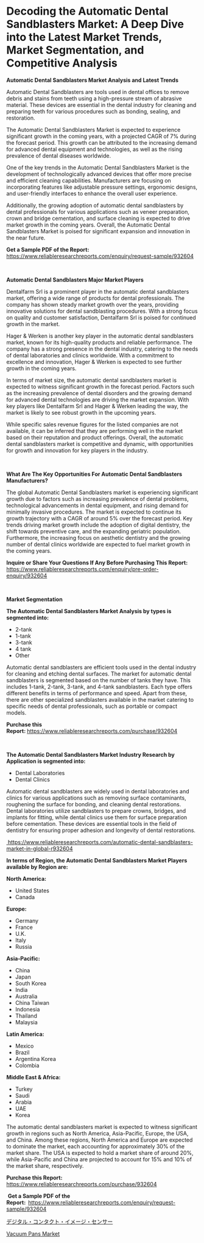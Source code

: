 <p><h1>Decoding the Automatic Dental Sandblasters Market: A Deep Dive into the Latest Market Trends, Market Segmentation, and Competitive Analysis</h1></p><p><strong>Automatic Dental Sandblasters Market Analysis and Latest Trends</strong></p>
<p><p>Automatic Dental Sandblasters are tools used in dental offices to remove debris and stains from teeth using a high-pressure stream of abrasive material. These devices are essential in the dental industry for cleaning and preparing teeth for various procedures such as bonding, sealing, and restoration.</p><p>The Automatic Dental Sandblasters Market is expected to experience significant growth in the coming years, with a projected CAGR of 7% during the forecast period. This growth can be attributed to the increasing demand for advanced dental equipment and technologies, as well as the rising prevalence of dental diseases worldwide.</p><p>One of the key trends in the Automatic Dental Sandblasters Market is the development of technologically advanced devices that offer more precise and efficient cleaning capabilities. Manufacturers are focusing on incorporating features like adjustable pressure settings, ergonomic designs, and user-friendly interfaces to enhance the overall user experience.</p><p>Additionally, the growing adoption of automatic dental sandblasters by dental professionals for various applications such as veneer preparation, crown and bridge cementation, and surface cleaning is expected to drive market growth in the coming years. Overall, the Automatic Dental Sandblasters Market is poised for significant expansion and innovation in the near future.</p></p>
<p><strong>Get a Sample PDF of the Report:&nbsp;</strong> <a href="https://www.reliableresearchreports.com/enquiry/request-sample/932604">https://www.reliableresearchreports.com/enquiry/request-sample/932604</a></p>
<p>&nbsp;</p>
<p><strong>Automatic Dental Sandblasters Major Market Players</strong></p>
<p><p>Dentalfarm Srl is a prominent player in the automatic dental sandblasters market, offering a wide range of products for dental professionals. The company has shown steady market growth over the years, providing innovative solutions for dental sandblasting procedures. With a strong focus on quality and customer satisfaction, Dentalfarm Srl is poised for continued growth in the market.</p><p>Hager & Werken is another key player in the automatic dental sandblasters market, known for its high-quality products and reliable performance. The company has a strong presence in the dental industry, catering to the needs of dental laboratories and clinics worldwide. With a commitment to excellence and innovation, Hager & Werken is expected to see further growth in the coming years.</p><p>In terms of market size, the automatic dental sandblasters market is expected to witness significant growth in the forecast period. Factors such as the increasing prevalence of dental disorders and the growing demand for advanced dental technologies are driving the market expansion. With key players like Dentalfarm Srl and Hager & Werken leading the way, the market is likely to see robust growth in the upcoming years.</p><p>While specific sales revenue figures for the listed companies are not available, it can be inferred that they are performing well in the market based on their reputation and product offerings. Overall, the automatic dental sandblasters market is competitive and dynamic, with opportunities for growth and innovation for key players in the industry.</p></p>
<p>&nbsp;</p>
<p><strong>What Are The Key Opportunities For Automatic Dental Sandblasters Manufacturers?</strong></p>
<p><p>The global Automatic Dental Sandblasters market is experiencing significant growth due to factors such as increasing prevalence of dental problems, technological advancements in dental equipment, and rising demand for minimally invasive procedures. The market is expected to continue its growth trajectory with a CAGR of around 5% over the forecast period. Key trends driving market growth include the adoption of digital dentistry, the shift towards preventive care, and the expanding geriatric population. Furthermore, the increasing focus on aesthetic dentistry and the growing number of dental clinics worldwide are expected to fuel market growth in the coming years.</p></p>
<p><strong>Inquire or Share Your Questions If Any Before Purchasing This Report:</strong> <a href="https://www.reliableresearchreports.com/enquiry/pre-order-enquiry/932604">https://www.reliableresearchreports.com/enquiry/pre-order-enquiry/932604</a></p>
<p>&nbsp;</p>
<p><strong>Market Segmentation</strong></p>
<p><strong>The Automatic Dental Sandblasters Market Analysis by types is segmented into:</strong></p>
<p><ul><li>2-tank</li><li>1-tank</li><li>3-tank</li><li>4 tank</li><li>Other</li></ul></p>
<p><p>Automatic dental sandblasters are efficient tools used in the dental industry for cleaning and etching dental surfaces. The market for automatic dental sandblasters is segmented based on the number of tanks they have. This includes 1-tank, 2-tank, 3-tank, and 4-tank sandblasters. Each type offers different benefits in terms of performance and speed. Apart from these, there are other specialized sandblasters available in the market catering to specific needs of dental professionals, such as portable or compact models.</p></p>
<p><strong>Purchase this Report:&nbsp;</strong><a href="https://www.reliableresearchreports.com/purchase/932604">https://www.reliableresearchreports.com/purchase/932604</a></p>
<p>&nbsp;</p>
<p><strong>The Automatic Dental Sandblasters Market Industry Research by Application is segmented into:</strong></p>
<p><ul><li>Dental Laboratories</li><li>Dental Clinics</li></ul></p>
<p><p>Automatic dental sandblasters are widely used in dental laboratories and clinics for various applications such as removing surface contaminants, roughening the surface for bonding, and cleaning dental restorations. Dental laboratories utilize sandblasters to prepare crowns, bridges, and implants for fitting, while dental clinics use them for surface preparation before cementation. These devices are essential tools in the field of dentistry for ensuring proper adhesion and longevity of dental restorations.</p></p>
<p><a href="https://www.reliableresearchreports.com/automatic-dental-sandblasters-market-in-global-r932604">&nbsp;https://www.reliableresearchreports.com/automatic-dental-sandblasters-market-in-global-r932604</a></p>
<p><strong>In terms of Region, the Automatic Dental Sandblasters Market Players available by Region are:</strong></p>
<p>
    <p> <strong> North America: </strong>
        <ul>
            <li>United States</li>
            <li>Canada</li>
        </ul>
        </p> 
    <p> <strong> Europe: </strong>
        <ul>
            <li>Germany</li>
            <li>France</li>
            <li>U.K.</li>
            <li>Italy</li>
            <li>Russia</li>
        </ul>
        </p> 
    <p> <strong> Asia-Pacific: </strong>
        <ul>
            <li>China</li>
            <li>Japan</li>
            <li>South Korea</li>
            <li>India</li>
            <li>Australia</li>
            <li>China Taiwan</li>
            <li>Indonesia</li>
            <li>Thailand</li>
            <li>Malaysia</li>
        </ul>
        </p> 
    <p> <strong> Latin America: </strong>
        <ul>
            <li>Mexico</li>
            <li>Brazil</li>
            <li>Argentina Korea</li>
            <li>Colombia</li>
        </ul>
        </p> 
    <p> <strong> Middle East & Africa: </strong>
        <ul>
            <li>Turkey</li>
            <li>Saudi</li>
            <li>Arabia</li>
            <li>UAE</li>
            <li>Korea</li>
        </ul>
    </p>
    </p>
<p><p>The automatic dental sandblasters market is expected to witness significant growth in regions such as North America, Asia-Pacific, Europe, the USA, and China. Among these regions, North America and Europe are expected to dominate the market, each accounting for approximately 30% of the market share. The USA is expected to hold a market share of around 20%, while Asia-Pacific and China are projected to account for 15% and 10% of the market share, respectively.</p></p>
<p><strong>Purchase this Report: </strong><a href="https://www.reliableresearchreports.com/purchase/932604">https://www.reliableresearchreports.com/purchase/932604</a></p>
<p>&nbsp;<strong>Get a Sample PDF of the Report:&nbsp;&nbsp;</strong><a href="https://www.reliableresearchreports.com/enquiry/request-sample/932604">https://www.reliableresearchreports.com/enquiry/request-sample/932604</a></p>
<p><strong></strong></p>
<p><p><a href="https://github.com/mohamedbakry57/Market-Research-Report-List-4/blob/main/2015738122806.md">デジタル・コンタクト・イメージ・センサー</a></p><p><a href="https://medium.com/@go-emi/vacuum-pans-market-trends-focusing-on-vacuum-pans-market-insight-and-forecast-analysis-2024-fa5ed691ed69">Vacuum Pans Market</a></p></p>